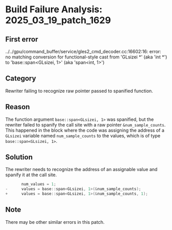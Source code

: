 # Build Failure Analysis: 2025_03_19_patch_1629

## First error

../../gpu/command_buffer/service/gles2_cmd_decoder.cc:16602:16: error: no matching conversion for functional-style cast from 'GLsizei *' (aka 'int *') to 'base::span<GLsizei, 1>' (aka 'span<int, 1>')

## Category
Rewriter failing to recognize raw pointer passed to spanified function.

## Reason
The function argument `base::span<GLsizei, 1>` was spanified, but the rewriter failed to spanify the call site with a raw pointer `&num_sample_counts`. This happened in the block where the code was assigning the address of a `GLsizei` variable named `num_sample_counts` to the values, which is of type `base::span<GLsizei, 1>`.

## Solution
The rewriter needs to recognize the address of an assignable value and spanify it at the call site.

```c++
       num_values = 1;
-      values = base::span<GLsizei, 1>(&num_sample_counts);
+      values = base::span<GLsizei, 1>(&num_sample_counts, 1);
```

## Note
There may be other similar errors in this patch.